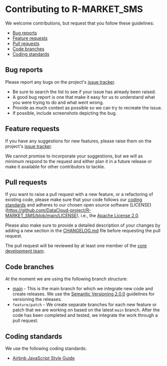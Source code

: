 # Contributing to R-MARKET_SMS

We welcome contributions, but request that you follow these guidelines:

* [Bug reports](#bug-reports)
* [Feature requests](#feature-requests)
* [Pull requests](#pull-requests)
* [Code branches](#code-branches)
* [Coding standards](#coding-standards)

## Bug reports

Please report any bugs on the project's [issue tracker](https://github.com/DataCloud-project/R-MARKET_SMS/issues). 

* Be sure to search the list to see if your issue has already been raised.
* A good bug report is one that make it easy for us to understand what you were trying to do and what went wrong.
* Provide as much context as possible so we can try to recreate the issue.
* If possible, include screenshots depicting the bug.

## Feature requests

If you have any suggestions for new features, please raise them on the project's [issue tracker](https://github.com/DataCloud-project/R-MARKET_SMS/issues).

We cannot promise to incorporate your suggestions, but we will as minimum respond to the request and either plan it in a future release or make it available for other contributors to tackle.

## Pull requests

If you want to raise a pull request with a new feature, or a refactoring of existing code, please make sure that your code follows our [coding standards](#coding-standards) and adheres to our chosen open source software [LICENSE)(https://github.com/DataCloud-project/R-MARKET_SMS/blob/main/LICENSE), i.e., the [Apache License 2.0](https://www.apache.org/licenses/LICENSE-2.0).


Please also make sure to provide a detailed description of your changes by adding a new section in the [CHANGELOG.md](https://github.com/DataCloud-project/R-MARKET_SMS/blob/master/CHANGELOG.md) file before requesting the pull request.

The pull request will be reviewed by at least one member of the [core development team](https://github.com/DataCloud-project/R-MARKET/README.md#core-development-team).

## Code branches

At the moment we are using the following branch structure:

* [main](https://github.com/DataCloud-project/R-MARKET_SMS) - This is the main branch for which we integrate new code and create releases. We use the [Semantic Versioning 2.0.0](https://semver.org/) guidelines for versioning the releases.
* `feature/patch` - We create separate branches for each new feature or patch that we are working on based on the latest `main` branch. After the code has been completed and tested, we integrate the work through a pull request. 

## Coding standards

We use the following coding standards:

* [Airbnb JavaScript Style Guide](https://github.com/airbnb/javascript)